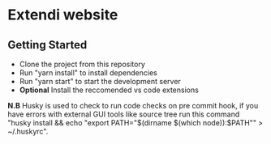 # Extendi website

## Getting Started

* Clone the project from this repository
* Run "yarn install" to install dependencies
* Run "yarn start" to start the development server
* **Optional** Install the reccomended vs code extensions

**N.B** Husky is used to check to run code checks on pre commit hook, if you have errors with external GUI tools like source tree run this command "husky install && echo "export PATH=\"$(dirname $(which node)):\$PATH\"" > ~/.huskyrc".
